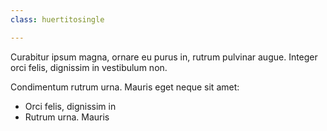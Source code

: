 ```yaml
---
class: huertitosingle

---
```

Curabitur ipsum magna, ornare eu purus in, rutrum pulvinar augue. Integer orci felis, dignissim in vestibulum non.


Condimentum rutrum urna. Mauris eget neque sit amet:

- Orci felis, dignissim in
- Rutrum urna. Mauris
